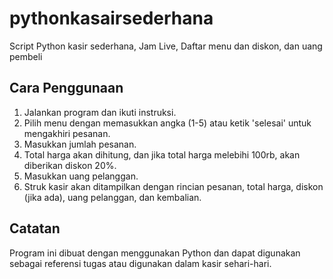 # pythonkasairsederhana
Script Python kasir sederhana, Jam Live, Daftar menu dan diskon, dan uang pembeli

## Cara Penggunaan

1. Jalankan program dan ikuti instruksi.
2. Pilih menu dengan memasukkan angka (1-5) atau ketik 'selesai' untuk mengakhiri pesanan.
3. Masukkan jumlah pesanan.
4. Total harga akan dihitung, dan jika total harga melebihi 100rb, akan diberikan diskon 20%.
5. Masukkan uang pelanggan.
6. Struk kasir akan ditampilkan dengan rincian pesanan, total harga, diskon (jika ada), uang pelanggan, dan kembalian.

## Catatan


Program ini dibuat dengan menggunakan Python dan dapat digunakan sebagai referensi tugas atau digunakan dalam kasir sehari-hari.







